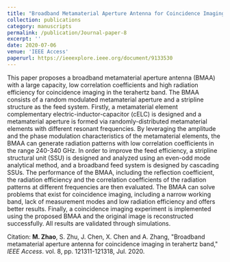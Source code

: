 ```yaml
---
title: "Broadband Metamaterial Aperture Antenna for Coincidence Imaging in Terahertz Band"
collection: publications
category: manuscripts
permalink: /publication/Journal-paper-8
excerpt: ''
date: 2020-07-06
venue: 'IEEE Access'
paperurl: https://ieeexplore.ieee.org/document/9133530
---
```


This paper proposes a broadband metamaterial aperture antenna (BMAA) with a large capacity, low correlation coefficients and high radiation efficiency for coincidence imaging in the terahertz band. The BMAA consists of a random modulated metamaterial aperture and a stripline structure as the feed system. Firstly, a metamaterial element complementary electric-inductor-capacitor (cELC) is designed and a metamaterial aperture is formed via randomly-distributed metamaterial elements with different resonant frequencies. By leveraging the amplitude and the phase modulation characteristics of the metamaterial elements, the BMAA can generate radiation patterns with low correlation coefficients in the range 240-340 GHz. In order to improve the feed efficiency, a stripline structural unit (SSU) is designed and analyzed using an even-odd mode analytical method, and a broadband feed system is designed by cascading SSUs. The performance of the BMAA, including the reflection coefficient, the radiation efficiency and the correlation coefficients of the radiation patterns at different frequencies are then evaluated. The BMAA can solve problems that exist for coincidence imaging, including a narrow working band, lack of measurement modes and low radiation efficiency and offers better results. Finally, a coincidence imaging experiment is implemented using the proposed BMAA and the original image is reconstructed successfully. All results are validated through simulations.

Citation: **M. Zhao**, S. Zhu, J. Chen, X. Chen and A. Zhang, &quot;Broadband metamaterial aperture antenna for coincidence imaging in terahertz band,&quot; <i>IEEE Access</i>. vol. 8, pp. 121311-121318, Jul. 2020.
